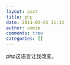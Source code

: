 ```yaml
---
layout: post
title: php
date: 2011-03-01 11:12
author: admin
comments: true
categories: []
---
```

php这语言让我改变。
